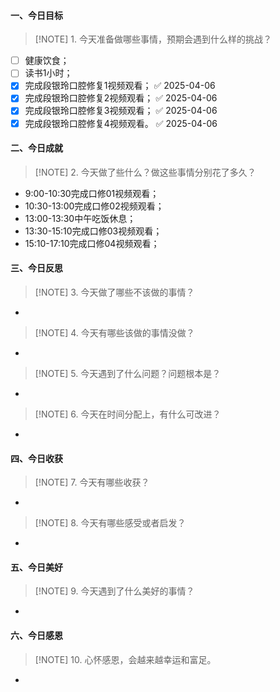 #### 一、今日目标
> [!NOTE] 1. 今天准备做哪些事情，预期会遇到什么样的挑战？
- [ ] 健康饮食；
- [ ] 读书1小时；
- [x] 完成段银玲口腔修复1视频观看； ✅ 2025-04-06
- [x] 完成段银玲口腔修复2视频观看； ✅ 2025-04-06
- [x] 完成段银玲口腔修复3视频观看； ✅ 2025-04-06
- [x] 完成段银玲口腔修复4视频观看。 ✅ 2025-04-06

#### 二、今日成就
> [!NOTE] 2. 今天做了些什么？做这些事情分别花了多久？
* 9:00-10:30完成口修01视频观看；
* 10:30-13:00完成口修02视频观看；
* 13:00-13:30中午吃饭休息；
* 13:30-15:10完成口修03视频观看；
* 15:10-17:10完成口修04视频观看；

#### 三、今日反思
> [!NOTE] 3. 今天做了哪些不该做的事情？
* 
> [!NOTE] 4. 今天有哪些该做的事情没做？
* 
> [!NOTE] 5. 今天遇到了什么问题？问题根本是？
* 
> [!NOTE] 6. 今天在时间分配上，有什么可改进？
* 

#### 四、今日收获
> [!NOTE] 7. 今天有哪些收获？
* 
> [!NOTE] 8. 今天有哪些感受或者启发？
* 

#### 五、今日美好
> [!NOTE] 9. 今天遇到了什么美好的事情？
* 

#### 六、今日感恩
> [!NOTE] 10. 心怀感恩，会越来越幸运和富足。
* 